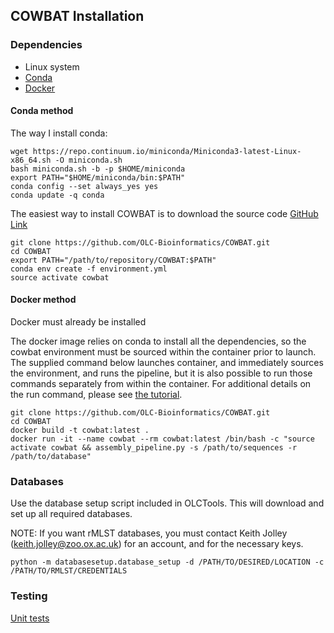 ## COWBAT Installation

### Dependencies

* Linux system
* [Conda](https://conda.io/docs/user-guide/install/linux.html)
* [Docker](https://www.docker.com/)

#### Conda method

The way I install conda:

```
wget https://repo.continuum.io/miniconda/Miniconda3-latest-Linux-x86_64.sh -O miniconda.sh
bash miniconda.sh -b -p $HOME/miniconda
export PATH="$HOME/miniconda/bin:$PATH"
conda config --set always_yes yes
conda update -q conda
```

The easiest way to install COWBAT is to download the source code [GitHub Link](https://github.com/OLC-Bioinformatics/COWBAT.git)

```
git clone https://github.com/OLC-Bioinformatics/COWBAT.git
cd COWBAT
export PATH="/path/to/repository/COWBAT:$PATH"
conda env create -f environment.yml
source activate cowbat
```

#### Docker method

Docker must already be installed

The docker image relies on conda to install all the dependencies, so the cowbat environment must be sourced within 
the container prior to launch. The supplied command below launches container, and immediately sources the environment, and runs the 
pipeline, but it is also possible to run those commands separately from within the container. For additional details on the run
command, please see [the tutorial](tutorial.md).

```
git clone https://github.com/OLC-Bioinformatics/COWBAT.git
cd COWBAT
docker build -t cowbat:latest .
docker run -it --name cowbat --rm cowbat:latest /bin/bash -c "source activate cowbat && assembly_pipeline.py -s /path/to/sequences -r /path/to/database"
```

### Databases

Use the database setup script included in OLCTools. This will download and set up all required databases.

NOTE: If you want rMLST databases, you must contact Keith Jolley (keith.jolley@zoo.ox.ac.uk)
for an account, and for the necessary keys.

```
python -m databasesetup.database_setup -d /PATH/TO/DESIRED/LOCATION -c /PATH/TO/RMLST/CREDENTIALS
```

### Testing

[Unit tests](tests.md)

